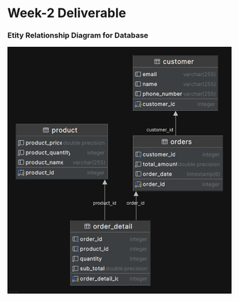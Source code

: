 # Week-2 Deliverable

### Etity Relationship Diagram for Database

![](https://github.com/gboladeidowu/online-shopping-system/blob/master/onlineshopping%40localhost.png)
